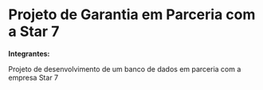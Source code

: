 # Projeto de Garantia em Parceria com a Star 7

**Integrantes:**




Projeto de desenvolvimento de um banco de dados em parceria com a empresa Star 7
